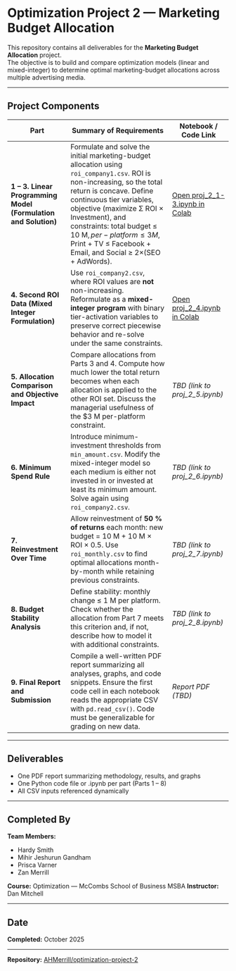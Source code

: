 # Optimization Project 2 — Marketing Budget Allocation

This repository contains all deliverables for the **Marketing Budget Allocation** project.  
The objective is to build and compare optimization models (linear and mixed-integer) to determine optimal marketing-budget allocations across multiple advertising media.

---

## Project Components

| Part | Summary of Requirements | Notebook / Code Link |
|------|--------------------------|----------------------|
| **1 – 3. Linear Programming Model (Formulation and Solution)** | Formulate and solve the initial marketing-budget allocation using `roi_company1.csv`. ROI is non-increasing, so the total return is concave. Define continuous tier variables, objective (maximize Σ ROI × Investment), and constraints: total budget ≤ 10 M$, per-platform ≤ 3 M$, Print + TV ≤ Facebook + Email, and Social ≥ 2×(SEO + AdWords). | [Open proj_2_1-3.ipynb in Colab](https://colab.research.google.com/github/AHMerrill/optimization-project-2/blob/main/proj_2_1-3.ipynb) |
| **4. Second ROI Data (Mixed Integer Formulation)** | Use `roi_company2.csv`, where ROI values are **not** non-increasing. Reformulate as a **mixed-integer program** with binary tier-activation variables to preserve correct piecewise behavior and re-solve under the same constraints. | [Open proj_2_4.ipynb in Colab](https://colab.research.google.com/drive/151nMtOhBYqAyxBzWGWTLO_FyJFkwuYQ5#scrollTo=AfzotbfGk2KF) |
| **5. Allocation Comparison and Objective Impact** | Compare allocations from Parts 3 and 4. Compute how much lower the total return becomes when each allocation is applied to the other ROI set. Discuss the managerial usefulness of the $3 M per-platform constraint. | _TBD (link to proj_2_5.ipynb)_ |
| **6. Minimum Spend Rule** | Introduce minimum-investment thresholds from `min_amount.csv`. Modify the mixed-integer model so each medium is either not invested in or invested at least its minimum amount. Solve again using `roi_company2.csv`. | _TBD (link to proj_2_6.ipynb)_ |
| **7. Reinvestment Over Time** | Allow reinvestment of **50 % of returns** each month: new budget = 10 M + 10 M × ROI × 0.5. Use `roi_monthly.csv` to find optimal allocations month-by-month while retaining previous constraints. | _TBD (link to proj_2_7.ipynb)_ |
| **8. Budget Stability Analysis** | Define stability: monthly change ≤ 1 M per platform. Check whether the allocation from Part 7 meets this criterion and, if not, describe how to model it with additional constraints. | _TBD (link to proj_2_8.ipynb)_ |
| **9. Final Report and Submission** | Compile a well-written PDF report summarizing all analyses, graphs, and code snippets. Ensure the first code cell in each notebook reads the appropriate CSV with `pd.read_csv()`. Code must be generalizable for grading on new data. | _Report PDF (TBD)_ |

---

## Deliverables
- One PDF report summarizing methodology, results, and graphs  
- One Python code file or .ipynb per part (Parts 1 – 8)  
- All CSV inputs referenced dynamically  

---

## Completed By
**Team Members:**  
- Hardy Smith
- Mihir Jeshurun Gandham
- Prisca Varner
- Zan Merrill  

**Course:** Optimization — McCombs School of Business MSBA 
**Instructor:** Dan Mitchell

---

## Date
**Completed:** October 2025  

---

**Repository:** [AHMerrill/optimization-project-2](https://github.com/AHMerrill/optimization-project-2)
